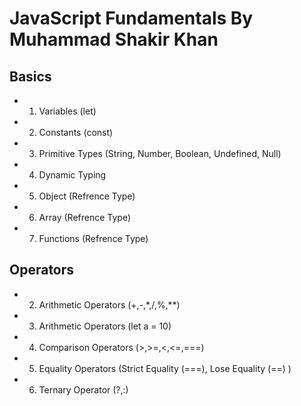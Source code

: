 # JavaScript Fundamentals By Muhammad Shakir Khan
## Basics
* 1. Variables (let)
* 2. Constants (const)
* 3. Primitive Types (String, Number, Boolean, Undefined, Null)
* 4. Dynamic Typing
* 5. Object (Refrence Type)
* 6. Array (Refrence Type)
* 7. Functions (Refrence Type)

## Operators
* 2. Arithmetic Operators (+,-,*,/,%,**)
* 3. Arithmetic Operators (let a = 10)
* 4. Comparison Operators (>,>=,<,<=,===)
* 5. Equality Operators (Strict Equality (===), Lose Equality (==) )
* 6. Ternary Operator (?,:)